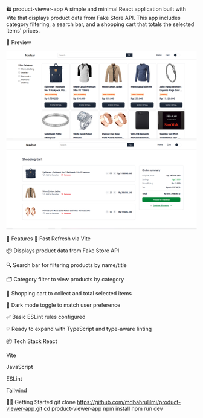 🛍️ product-viewer-app
A simple and minimal React application built with Vite that displays product data from Fake Store API. This app includes category filtering, a search bar, and a shopping cart that totals the selected items' prices.

🔎 Preview

![Preview App](preview1.PNG)
![Preview Cart](preview2.PNG)

🚀 Features
🔄 Fast Refresh via Vite

📦 Displays product data from Fake Store API

🔍 Search bar for filtering products by name/title

🗂️ Category filter to view products by category

🛒 Shopping cart to collect and total selected items

🌙 Dark mode toggle to match user preference

✅ Basic ESLint rules configured

💡 Ready to expand with TypeScript and type-aware linting



📦 Tech Stack
React

Vite

JavaScript

ESLint

Tailwind

🧑‍💻 Getting Started
git clone https://github.com/mdbahrulilmi/product-viewer-app.git
cd product-viewer-app
npm install
npm run dev
